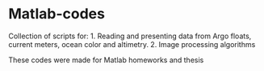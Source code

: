 # Matlab-codes
Collection of scripts for: 1. Reading and presenting data from Argo floats, current meters, ocean color and altimetry. 
                           2. Image processing algorithms
                           
These codes were made for Matlab homeworks and thesis
